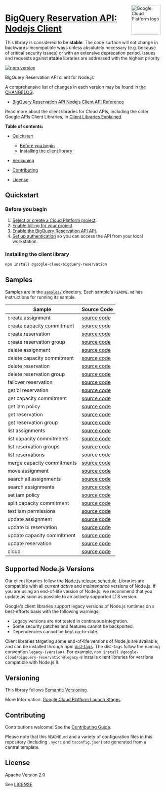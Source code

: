 [//]: # "This README.md file is auto-generated, all changes to this file will be lost."
[//]: # "The comments you see below are used to generate those parts of the template in later states."
<img src="https://avatars2.githubusercontent.com/u/2810941?v=3&s=96" alt="Google Cloud Platform logo" title="Google Cloud Platform" align="right" height="96" width="96"/>

# [BigQuery Reservation API: Nodejs Client][homepage]

This library is considered to be **stable**. The code surface will not change in backwards-incompatible ways
unless absolutely necessary (e.g. because of critical security issues) or with
an extensive deprecation period. Issues and requests against **stable** libraries
are addressed with the highest priority

[![npm version](https://img.shields.io/npm/v/@google-cloud/bigquery-reservation.svg)](https://www.npmjs.org/package/@google-cloud/bigquery-reservation)

BigQuery Reservation API client for Node.js

[//]: # "partials.introduction"

A comprehensive list of changes in each version may be found in
[the CHANGELOG][homepage_changelog].

* [BigQuery Reservation API Nodejs Client API Reference](https://cloud.google.com/nodejs/docs/reference/reservation/latest)


Read more about the client libraries for Cloud APIs, including the older
Google APIs Client Libraries, in [Client Libraries Explained][explained].

[explained]: https://cloud.google.com/apis/docs/client-libraries-explained

**Table of contents:**

* [Quickstart](#quickstart)
  * [Before you begin](#before-you-begin)
  * [Installing the client library](#installing-the-client-library)

* [Versioning](#versioning)
* [Contributing](#contributing)
* [License](#license)

## Quickstart
### Before you begin

1.  [Select or create a Cloud Platform project][projects].
1.  [Enable billing for your project][billing].
1.  [Enable the BigQuery Reservation API API][enable_api].
1.  [Set up authentication][auth] so you can access the
    API from your local workstation.
### Installing the client library

```bash
npm install @google-cloud/bigquery-reservation
```

[//]: # "partials.body"

## Samples

Samples are in the [`samples/`][homepage_samples] directory. Each sample's `README.md` has instructions for running its sample.

| Sample                      | Source Code                       |
| --------------------------- | --------------------------------- |
| create assignment | [source code](https://github.com/googleapis/google-cloud-node/blob/main/packages/google-cloud-bigquery-reservation/samples/generated/v1/reservation_service.create_assignment.js) |
| create capacity commitment | [source code](https://github.com/googleapis/google-cloud-node/blob/main/packages/google-cloud-bigquery-reservation/samples/generated/v1/reservation_service.create_capacity_commitment.js) |
| create reservation | [source code](https://github.com/googleapis/google-cloud-node/blob/main/packages/google-cloud-bigquery-reservation/samples/generated/v1/reservation_service.create_reservation.js) |
| create reservation group | [source code](https://github.com/googleapis/google-cloud-node/blob/main/packages/google-cloud-bigquery-reservation/samples/generated/v1/reservation_service.create_reservation_group.js) |
| delete assignment | [source code](https://github.com/googleapis/google-cloud-node/blob/main/packages/google-cloud-bigquery-reservation/samples/generated/v1/reservation_service.delete_assignment.js) |
| delete capacity commitment | [source code](https://github.com/googleapis/google-cloud-node/blob/main/packages/google-cloud-bigquery-reservation/samples/generated/v1/reservation_service.delete_capacity_commitment.js) |
| delete reservation | [source code](https://github.com/googleapis/google-cloud-node/blob/main/packages/google-cloud-bigquery-reservation/samples/generated/v1/reservation_service.delete_reservation.js) |
| delete reservation group | [source code](https://github.com/googleapis/google-cloud-node/blob/main/packages/google-cloud-bigquery-reservation/samples/generated/v1/reservation_service.delete_reservation_group.js) |
| failover reservation | [source code](https://github.com/googleapis/google-cloud-node/blob/main/packages/google-cloud-bigquery-reservation/samples/generated/v1/reservation_service.failover_reservation.js) |
| get bi reservation | [source code](https://github.com/googleapis/google-cloud-node/blob/main/packages/google-cloud-bigquery-reservation/samples/generated/v1/reservation_service.get_bi_reservation.js) |
| get capacity commitment | [source code](https://github.com/googleapis/google-cloud-node/blob/main/packages/google-cloud-bigquery-reservation/samples/generated/v1/reservation_service.get_capacity_commitment.js) |
| get iam policy | [source code](https://github.com/googleapis/google-cloud-node/blob/main/packages/google-cloud-bigquery-reservation/samples/generated/v1/reservation_service.get_iam_policy.js) |
| get reservation | [source code](https://github.com/googleapis/google-cloud-node/blob/main/packages/google-cloud-bigquery-reservation/samples/generated/v1/reservation_service.get_reservation.js) |
| get reservation group | [source code](https://github.com/googleapis/google-cloud-node/blob/main/packages/google-cloud-bigquery-reservation/samples/generated/v1/reservation_service.get_reservation_group.js) |
| list assignments | [source code](https://github.com/googleapis/google-cloud-node/blob/main/packages/google-cloud-bigquery-reservation/samples/generated/v1/reservation_service.list_assignments.js) |
| list capacity commitments | [source code](https://github.com/googleapis/google-cloud-node/blob/main/packages/google-cloud-bigquery-reservation/samples/generated/v1/reservation_service.list_capacity_commitments.js) |
| list reservation groups | [source code](https://github.com/googleapis/google-cloud-node/blob/main/packages/google-cloud-bigquery-reservation/samples/generated/v1/reservation_service.list_reservation_groups.js) |
| list reservations | [source code](https://github.com/googleapis/google-cloud-node/blob/main/packages/google-cloud-bigquery-reservation/samples/generated/v1/reservation_service.list_reservations.js) |
| merge capacity commitments | [source code](https://github.com/googleapis/google-cloud-node/blob/main/packages/google-cloud-bigquery-reservation/samples/generated/v1/reservation_service.merge_capacity_commitments.js) |
| move assignment | [source code](https://github.com/googleapis/google-cloud-node/blob/main/packages/google-cloud-bigquery-reservation/samples/generated/v1/reservation_service.move_assignment.js) |
| search all assignments | [source code](https://github.com/googleapis/google-cloud-node/blob/main/packages/google-cloud-bigquery-reservation/samples/generated/v1/reservation_service.search_all_assignments.js) |
| search assignments | [source code](https://github.com/googleapis/google-cloud-node/blob/main/packages/google-cloud-bigquery-reservation/samples/generated/v1/reservation_service.search_assignments.js) |
| set iam policy | [source code](https://github.com/googleapis/google-cloud-node/blob/main/packages/google-cloud-bigquery-reservation/samples/generated/v1/reservation_service.set_iam_policy.js) |
| split capacity commitment | [source code](https://github.com/googleapis/google-cloud-node/blob/main/packages/google-cloud-bigquery-reservation/samples/generated/v1/reservation_service.split_capacity_commitment.js) |
| test iam permissions | [source code](https://github.com/googleapis/google-cloud-node/blob/main/packages/google-cloud-bigquery-reservation/samples/generated/v1/reservation_service.test_iam_permissions.js) |
| update assignment | [source code](https://github.com/googleapis/google-cloud-node/blob/main/packages/google-cloud-bigquery-reservation/samples/generated/v1/reservation_service.update_assignment.js) |
| update bi reservation | [source code](https://github.com/googleapis/google-cloud-node/blob/main/packages/google-cloud-bigquery-reservation/samples/generated/v1/reservation_service.update_bi_reservation.js) |
| update capacity commitment | [source code](https://github.com/googleapis/google-cloud-node/blob/main/packages/google-cloud-bigquery-reservation/samples/generated/v1/reservation_service.update_capacity_commitment.js) |
| update reservation | [source code](https://github.com/googleapis/google-cloud-node/blob/main/packages/google-cloud-bigquery-reservation/samples/generated/v1/reservation_service.update_reservation.js) |
| cloud | [source code](https://github.com/googleapis/google-cloud-node/blob/main/packages/google-cloud-bigquery-reservation/samples/generated/v1/snippet_metadata_google.cloud.bigquery.reservation.v1.json) |


## Supported Node.js Versions

Our client libraries follow the [Node.js release schedule](https://github.com/nodejs/release#release-schedule).
Libraries are compatible with all current _active_ and _maintenance_ versions of
Node.js.
If you are using an end-of-life version of Node.js, we recommend that you update
as soon as possible to an actively supported LTS version.

Google's client libraries support legacy versions of Node.js runtimes on a
best-efforts basis with the following warnings:

* Legacy versions are not tested in continuous integration.
* Some security patches and features cannot be backported.
* Dependencies cannot be kept up-to-date.

Client libraries targeting some end-of-life versions of Node.js are available, and
can be installed through npm [dist-tags](https://docs.npmjs.com/cli/dist-tag).
The dist-tags follow the naming convention `legacy-(version)`.
For example, `npm install @google-cloud/bigquery-reservation@legacy-8` installs client libraries
for versions compatible with Node.js 8.

## Versioning

This library follows [Semantic Versioning](http://semver.org/).

More Information: [Google Cloud Platform Launch Stages][launch_stages]

[launch_stages]: https://cloud.google.com/terms/launch-stages

## Contributing

Contributions welcome! See the [Contributing Guide](https://github.com/googleapis/google-cloud-node/blob/main/packages/google-cloud-bigquery-reservation/CONTRIBUTING.md).

Please note that this `README.md`
and a variety of configuration files in this repository (including `.nycrc` and `tsconfig.json`)
are generated from a central template.

## License

Apache Version 2.0

See [LICENSE](https://github.com/googleapis/google-cloud-node/blob/main/packages/google-cloud-bigquery-reservation/LICENSE)

[shell_img]: https://gstatic.com/cloudssh/images/open-btn.png
[projects]: https://console.cloud.google.com/project
[billing]: https://support.google.com/cloud/answer/6293499#enable-billing
[enable_api]: https://console.cloud.google.com/flows/enableapi?apiid=bigqueryreservation.googleapis.com
[auth]: https://cloud.google.com/docs/authentication/external/set-up-adc-local
[homepage_samples]: https://github.com/googleapis/google-cloud-node/blob/main/packages/google-cloud-bigquery-reservation/samples
[homepage_changelog]: https://github.com/googleapis/google-cloud-node/blob/main/packages/google-cloud-bigquery-reservation/CHANGELOG.md
[homepage]: https://github.com/googleapis/google-cloud-node/blob/main/packages/google-cloud-bigquery-reservation
